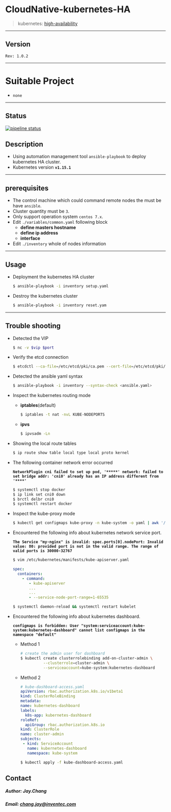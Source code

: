 CloudNative-kubernetes-HA
===========================


> kubernetes: [high-availability](https://www.kubeclusters.com/docs/How-to-Deploy-a-Highly-Available-kubernetes-Cluster-with-Kubeadm-on-CentOS7)


---

## Version

`Rev: 1.0.2`

---

# Suitable Project

  - `none`

---

## Status

[![pipeline status](http://ipt-gitlab.ies.inventec:8081/SIT-develop-tool/CloudNative-Kubernetes-HA/badges/master/pipeline.svg)](http://ipt-gitlab.ies.inventec:8081/SIT-develop-tool/CloudNative-Kubernetes-HA/commits/master)

## Description

   - Using automation management tool `ansible-playbook` to deploy kubernetes HA cluster.
   - Kubernetes version **`v1.15.1`**

---

## prerequisites

  - The control machine which could command remote nodes the must be have `ansible`.
  - Cluster quantity must be `3`.
  - Only support operation system `centos 7.x`.
  - Edit `./variables/common.yaml` following block
      - **define masters hostname**
      - **define ip address**
      - **interface**
  - Edit `./inventory` whole of nodes information

---

## Usage

   - Deployment the kubernetes HA cluster

     ```bash
     $ ansible-playbook -i inventory setup.yaml
     ```

   - Destroy the kubernetes cluster

     ```bash
     $ ansible-playbook -i inventory reset.yam
     ```

---

## Trouble shooting

   - Detected the VIP

     ```bash
     $ nc -v $vip $port
     ```

   - Verify the etcd connection

     ```bash
     $ etcdctl --ca-file=/etc/etcd/pki/ca.pem --cert-file=/etc/etcd/pki/server.pem --key-file=/etc/etcd/pki/server-key.pem --endpoints=https://$node_ip:2379 cluster-health
     ```

   - Detected the ansible yaml syntax

     ```bash
     $ ansible-playbook -i inventory --syntax-check <ansible.yaml>
     ```

   - Inspect the kubernetes routing mode

     - **iptables**(default)

       ```bash
       $ iptables -t nat -nvL KUBE-NODEPORTS
       ```

     - **ipvs**

       ```bash
       $ ipvsadm -Ln
       ```

   - Showing the local route tables

     ```bash
     $ ip route show table local type local proto kernel
     ```

   - The following container network error occurred

     **`NetworkPlugin cni failed to set up pod, '*****' network: failed to set bridge addr: 'cni0' already has an IP address different from '****'`**

     ```bash
     $ systemctl stop docker
     $ ip link set cni0 down
     $ brctl delbr cni0
     $ systemctl restart docker
     ```

   - Inspect the kube-proxy mode

     ```bash
     $ kubectl get configmaps kube-proxy -n kube-system -o yaml | awk '/mode/{print $2}'
     ```

   - Encountered the following info about kubernetes network service port.

     **`The Service "my-nginx" is invalid: spec.ports[0].nodePort: Invalid value: 80: provided port is not in the valid range. The range of valid ports is 30000-32767`**

     ```bash
     $ vim /etc/kubernetes/manifests/kube-apiserver.yaml
     ```

     ```yml
     spec:
       containers:
         - command:
            - kube-apiserver
            ...
            ...
            - --service-node-port-range=1-65535
     ```

     ```bash
     $ systemctl daemon-reload && systemctl restart kubelet
     ```

   - Encountered the following info about kubernetes dashboard.

     **`configmaps is forbidden: User "system:serviceaccount:kube-system:kubernetes-dashboard" cannot list configmaps in the namespace "default"`**

     - Method 1

       ```bash
       # create the admin user for dashboard
       $ kubectl create clusterrolebinding add-on-cluster-admin \
                 --clusterrole=cluster-admin \
                 --serviceaccount=kube-system:kubernetes-dashboard
       ```

      - Method 2

        ```yml
        # kube-dashboard-access.yaml
        apiVersion: rbac.authorization.k8s.io/v1beta1
        kind: ClusterRoleBinding
        metadata:
        name: kubernetes-dashboard
        labels:
          k8s-app: kubernetes-dashboard
        roleRef:
          apiGroup: rbac.authorization.k8s.io
        kind: ClusterRole
        name: cluster-admin
        subjects:
         - kind: ServiceAccount
           name: kubernetes-dashboard
           namespace: kube-system
        ```

        ```bash
        $ kubectl apply -f kube-dashboard-access.yaml
        ```

## Contact

##### Author: Jay.Chang

##### Email: chang.jay@inventec.com